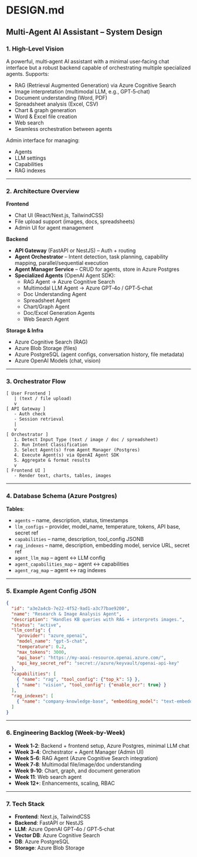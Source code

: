 # DESIGN.md

## **Multi‑Agent AI Assistant – System Design**

### **1. High‑Level Vision**
A powerful, multi‑agent AI assistant with a minimal user‑facing chat interface but a robust backend capable of orchestrating multiple specialized agents. Supports:
- RAG (Retrieval Augmented Generation) via Azure Cognitive Search
- Image interpretation (multimodal LLM, e.g., GPT‑5‑chat)
- Document understanding (Word, PDF)
- Spreadsheet analysis (Excel, CSV)
- Chart & graph generation
- Word & Excel file creation
- Web search
- Seamless orchestration between agents

Admin interface for managing:
- Agents
- LLM settings
- Capabilities
- RAG indexes

---

### **2. Architecture Overview**
**Frontend**
- Chat UI (React/Next.js, TailwindCSS)
- File upload support (images, docs, spreadsheets)
- Admin UI for agent management

**Backend**
- **API Gateway** (FastAPI or NestJS) – Auth + routing
- **Agent Orchestrator** – Intent detection, task planning, capability mapping, parallel/sequential execution
- **Agent Manager Service** – CRUD for agents, store in Azure Postgres
- **Specialized Agents** (OpenAI Agent SDK):
  - RAG Agent → Azure Cognitive Search
  - Multimodal LLM Agent → Azure GPT‑4o / GPT‑5‑chat
  - Doc Understanding Agent
  - Spreadsheet Agent
  - Chart/Graph Agent
  - Doc/Excel Generation Agents
  - Web Search Agent

**Storage & Infra**
- Azure Cognitive Search (RAG)
- Azure Blob Storage (files)
- Azure PostgreSQL (agent configs, conversation history, file metadata)
- Azure OpenAI Models (chat, vision)

---

### **3. Orchestrator Flow**
```
[ User Frontend ]
   | (text / file upload)
   v
[ API Gateway ]
   - Auth check
   - Session retrieval
   |
   v
[ Orchestrator ]
   1. Detect Input Type (text / image / doc / spreadsheet)
   2. Run Intent Classification
   3. Select Agent(s) from Agent Manager (Postgres)
   4. Execute Agent(s) via OpenAI Agent SDK
   5. Aggregate & format results
   v
[ Frontend UI ]
   - Render text, charts, tables, images
```

---

### **4. Database Schema (Azure Postgres)**
**Tables**:
- `agents` – name, description, status, timestamps
- `llm_configs` – provider, model_name, temperature, tokens, API base, secret ref
- `capabilities` – name, description, tool_config JSONB
- `rag_indexes` – name, description, embedding model, service URL, secret ref
- `agent_llm_map` – agent ↔ LLM config
- `agent_capabilities_map` – agent ↔ capabilities
- `agent_rag_map` – agent ↔ rag indexes

---

### **5. Example Agent Config JSON**
```json
{
  "id": "a3e2a4cb-7e22-4f52-9ad1-a3c77bae9200",
  "name": "Research & Image Analysis Agent",
  "description": "Handles KB queries with RAG + interprets images.",
  "status": "active",
  "llm_config": {
    "provider": "azure_openai",
    "model_name": "gpt-5-chat",
    "temperature": 0.2,
    "max_tokens": 3000,
    "api_base": "https://my-aoai-resource.openai.azure.com/",
    "api_key_secret_ref": "secret://azure/keyvault/openai-api-key"
  },
  "capabilities": [
    { "name": "rag", "tool_config": {"top_k": 5} },
    { "name": "vision", "tool_config": {"enable_ocr": true} }
  ],
  "rag_indexes": [
    { "name": "company-knowledge-base", "embedding_model": "text-embedding-ada-002" }
  ]
}
```

---

### **6. Engineering Backlog (Week‑by‑Week)**
- **Week 1‑2**: Backend + frontend setup, Azure Postgres, minimal LLM chat
- **Week 3‑4**: Orchestrator + Agent Manager (Admin UI)
- **Week 5‑6**: RAG Agent (Azure Cognitive Search integration)
- **Week 7‑8**: Multimodal file/image/doc understanding
- **Week 9‑10**: Chart, graph, and document generation
- **Week 11**: Web search agent
- **Week 12+**: Enhancements, scaling, RBAC

---

### **7. Tech Stack**
- **Frontend**: Next.js, TailwindCSS
- **Backend**: FastAPI or NestJS
- **LLM**: Azure OpenAI GPT‑4o / GPT‑5‑chat
- **Vector DB**: Azure Cognitive Search
- **DB**: Azure PostgreSQL
- **Storage**: Azure Blob Storage